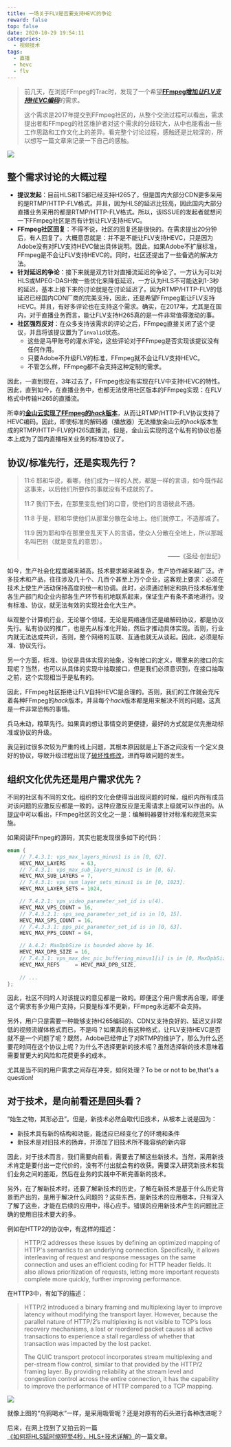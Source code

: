 ```yaml
---
title: 一场关于FLV是否要支持HEVC的争论
reward: false
top: false
date: 2020-10-29 19:54:11
categories: 
  - 视频技术
tags:
  - 直播
  - hevc
  - flv
---
```


> 前几天，在浏览FFmpeg的Trac时，发现了一个希望[**FFmpeg增加*让FLV支持HEVC编码***](https://trac.ffmpeg.org/ticket/6389)的需求。
> 
> 这个需求是2017年提交到FFmpeg社区的，从整个交流过程可以看出，需求提出者和FFmpeg的社区维护者对这个需求的分歧较大，从中也能看出一些工作思路和工作文化上的差异。看完整个讨论过程，感触还是比较深的，所以想写一篇文章来记录一下自己的感触。

![](1.png)

<!--more-->

## 整个需求讨论的大概过程
* **提议发起**：目前HLS和TS都已经支持H265了，但是国内大部分CDN更多采用的是RTMP/HTTP-FLV格式。并且，因为HLS的延迟比较高，因此国内大部分直播业务采用的都是RTMP/HTTP-FLV格式。所以，该ISSUE的发起者就想问一下FFmpeg社区是否有计划让FLV支持HEVC。
* **FFmpeg社区回复**：不得不说，社区的回复还是很快的。在需求提出20分钟后，有人回复了。大概意思就是：并不是不能让FLV支持HEVC，只是因为Adobe没有对FLV支持HEVC做出具体说明。因此，如果Adobe不扩展标准，FFmpeg是不会让FLV支持HEVC的。同时，社区还提出了一些备选的解决方法。
* **针对延迟的争论**：接下来就是双方针对直播流延迟的争论了。一方认为可以对HLS或MPEG-DASH做一些优化来降低延迟，一方认为HLS不可能达到1-3秒的延迟，基本上接下来的讨论就是在讨论延迟了。因为RTMP/HTTP-FLV的低延迟已经国内CDN厂商的完美支持，因此，还是希望FFmpeg能让FLV支持HEVC。并且，有好多评论也在支持这个需求。确实，在2017年，尤其是在国内，对于直播业务而言，能让FLV支持H265真的是一件非常值得激动的事。
* **社区强烈反对**：在众多支持该需求的评论之后，FFmpeg直接关闭了这个提议，并且将该提议置为了`invalid`状态。
  * 这些是马甲账号的灌水评论，这些评论对于FFmpeg是否实现该提议没有任何作用。
  * 只要Adobe不升级FLV的标准，FFmpeg就不会让FLV支持HEVC。
  * 不管怎么样，FFmpeg都不会支持这种定制的需求。

因此，一直到现在，3年过去了，FFmpeg也没有实现在FLV中支持HEVC的特性。因此，直到如今，在直播业务中，也都无法使用社区版本的FFmpeg实现：在FLV格式中传输H265的直播流。

所幸的[**金山云实现了FFmpeg的*hack*版本**](https://github.com/ksvc/FFmpeg/tree/release/3.4)，从而让RTMP/HTTP-FLV协议支持了HEVC编码。因此，即使标准的解码器（播放器）无法播放金山云的*hack*版本生成的RTMP/HTTP-FLV的H265直播流，但是，金山云实现的这个私有的协议也基本上成为了国内直播相关业务的标准协议了。

## 协议/标准先行，还是实现先行？
> 11:6 耶和华说，看哪，他们成为一样的人民，都是一样的言语，如今既作起这事来，以后他们所要作的事就没有不成就的了。
> 
> 11:7 我们下去，在那里变乱他们的口音，使他们的言语彼此不通。
> 
> 11:8 于是，耶和华使他们从那里分散在全地上。他们就停工，不造那城了。
> 
> 11:9 因为耶和华在那里变乱天下人的言语，使众人分散在全地上，所以那城名叫巴别（就是变乱的意思）。
> <div align="right">——《圣经·创世纪》</div>

如今，生产社会化程度越来越高，技术要求越来越复杂，生产协作越来越广泛。许多技术和产品，往往涉及几十个、几百个甚至上万个企业，这客观上要求：必须在技术上使生产活动保持高度的统一和协调。此时，必须通过制定和执行技术标准使各生产部门和企业内部各生产环节有机地联系起来，保证生产有条不紊地进行。没有标准、协议，就无法有效的实现社会化大生产。

纵观整个计算机行业，无论哪个领域，无论是网络通信还是编解码协议，都是协议先行。私有协议的推广，也是先从标准化开始，然后才推动具体实现。否则，行业内就无法达成共识，否则，整个网络的互联、互通也就无从谈起。因此，必须是标准、协议先行。

另一个方面，标准、协议是具体实现的抽象，没有接口的定义，哪里来的接口的实现呢？当然，也可以从具体的实现中抽取接口，但是我们必须意识到，在接口抽取之前，这个实现相当于是私有的。

因此，FFmpeg社区拒绝让FLV自持HEVC是合理的。否则，我们的工作就会充斥着各种FFmpeg的*hack*版本，并且每个*hack*版本都是用来解决不同的问题。这真是一件非常恐怖的事情。

兵马未动，粮草先行。如果真的想让事情变的更便捷，最好的方式就是优先推动标准或协议的升级。

我见到过很多次较为严重的线上问题，其根本原因就是上下游之间没有一个定义良好的协议，导致升级过程出现了[破坏性修改](/monolith-to-microservices/docs/Breaking_Changes.html)，进而导致问题的发生。

## 组织文化优先还是用户需求优先？
不同的社区有不同的文化。组织的文化会使得当出现问题的时候，组织内所有成员对该问题的应激反应都是一致的，这种应激反应是无需请求上级就可以作出的。从[提议](https://trac.ffmpeg.org/ticket/6389)中可以看出，FFmpeg社区的文化之一是：编解码器要针对标准和规范来实施。

如果阅读FFmpeg的源码，其实也能发现很多如下的代码：
```c++
enum {
    // 7.4.3.1: vps_max_layers_minus1 is in [0, 62].
    HEVC_MAX_LAYERS     = 63,
    // 7.4.3.1: vps_max_sub_layers_minus1 is in [0, 6].
    HEVC_MAX_SUB_LAYERS = 7,
    // 7.4.3.1: vps_num_layer_sets_minus1 is in [0, 1023].
    HEVC_MAX_LAYER_SETS = 1024,

    // 7.4.2.1: vps_video_parameter_set_id is u(4).
    HEVC_MAX_VPS_COUNT = 16,
    // 7.4.3.2.1: sps_seq_parameter_set_id is in [0, 15].
    HEVC_MAX_SPS_COUNT = 16,
    // 7.4.3.3.1: pps_pic_parameter_set_id is in [0, 63].
    HEVC_MAX_PPS_COUNT = 64,

    // A.4.2: MaxDpbSize is bounded above by 16.
    HEVC_MAX_DPB_SIZE = 16,
    // 7.4.3.1: vps_max_dec_pic_buffering_minus1[i] is in [0, MaxDpbSize - 1].
    HEVC_MAX_REFS     = HEVC_MAX_DPB_SIZE,
    
    // ...
};
```

因此，社区不同的人对该提议的意见都是一致的。即便这个用户需求再合理，即便这个需求有多少用户支持，只要是标准不更新，FFmpeg永远都不会支持。

另外，用户只是需要一种能够支持H265编码的、CDN又支持良好的、延迟又非常低的视频流媒体格式而已，不是吗？如果真的有这种格式，让FLV支持HEVC是否就不是一个问题了呢？既然，Adobe已经停止了对RTMP的维护了，那么为什么还要花时间在这个协议上呢？为什么不选择更新的技术呢？虽然选择新的技术意味着需要冒更大的风险和花费更多的成本。

尤其是当不同的用户需求之间存在冲突，如何处理？To be or not to be,that's a question!

## 对于技术，是向前看还是回头看？
“始生之物，其形必丑”。但是，新技术必然会取代旧技术，从根本上说是因为：
* 新技术具有新的结构和功能，能适应已经变化了的环境和条件
* 新技术是对旧技术的扬弃，并添加了旧技术所不能容纳的新内容

因此，对于技术而言，我们需要向前看，需要去了解这些新技术。当然，采用新技术肯定是要付出一定代价的，没有不付出就会有的收获。需要深入研究新技术和我们业务之间的差距，然后在业务的实践中不断完善新的技术。

另外，在了解新技术时，还要了解新技术的历史，了解在新技术是基于什么历史背景而产出的，是用于解决什么问题的？这些东西，是新技术的应用根本，只有深入了解了这些，才能在后续的应用中，得心应手。错误的应用新技术产生的问题比正确的使用旧技术要大的多。

例如在HTTP2的协议中，有这样的描述：
> HTTP/2 addresses these issues by defining an optimized mapping of HTTP's semantics to an underlying connection. Specifically, it allows interleaving of request and response messages on the same connection and uses an efficient coding for HTTP header fields. It also allows prioritization of requests, letting more important requests complete more quickly, further improving performance.

在HTTP3中，有如下的描述：
> HTTP/2 introduced a binary framing and multiplexing layer to improve latency without modifying the transport layer. However, because the parallel nature of HTTP/2’s multiplexing is not visible to TCP’s loss recovery mechanisms, a lost or reordered packet causes all active transactions to experience a stall regardless of whether that transaction was impacted by the lost packet.
> 
> The QUIC transport protocol incorporates stream multiplexing and per-stream flow control, similar to that provided by the HTTP/2 framing layer. By providing reliability at the stream level and congestion control across the entire connection, it has the capability to improve the performance of HTTP compared to a TCP mapping. 

![](../2.jpg)

就像上图的“乌鸦喝水”一样，是采用吸管呢？还是对原有的石头进行各种改进呢？

后来，在网上找到了又拍云的一篇[《如何将HLS延时缩短至4秒，HLS+技术详解》](https://www.cnblogs.com/upyun/p/7053150.html)的一篇文章。